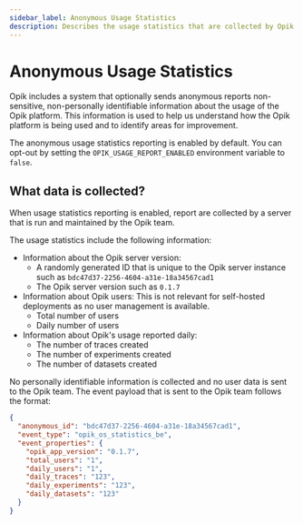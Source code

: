 ```yaml
---
sidebar_label: Anonymous Usage Statistics
description: Describes the usage statistics that are collected by Opik
---
```


# Anonymous Usage Statistics

Opik includes a system that optionally sends anonymous reports non-sensitive, non-personally identifiable information about the usage of the Opik platform. This information is used to help us understand how the Opik platform is being used and to identify areas for improvement.

The anonymous usage statistics reporting is enabled by default. You can opt-out by setting the `OPIK_USAGE_REPORT_ENABLED` environment variable to `false`.

## What data is collected?

When usage statistics reporting is enabled, report are collected by a server that is run and maintained by the Opik team.

The usage statistics include the following information:

- Information about the Opik server version:
  - A randomly generated ID that is unique to the Opik server instance such as `bdc47d37-2256-4604-a31e-18a34567cad1`
  - The Opik server version such as `0.1.7`
- Information about Opik users: This is not relevant for self-hosted deployments as no user management is available.
  - Total number of users
  - Daily number of users
- Information about Opik's usage reported daily:
  - The number of traces created
  - The number of experiments created
  - The number of datasets created

No personally identifiable information is collected and no user data is sent to the Opik team. The event payload that is sent to the Opik team follows the format:

```json
{
  "anonymous_id": "bdc47d37-2256-4604-a31e-18a34567cad1",
  "event_type": "opik_os_statistics_be",
  "event_properties": {
    "opik_app_version": "0.1.7",
    "total_users": "1",
    "daily_users": "1",
    "daily_traces": "123",
    "daily_experiments": "123",
    "daily_datasets": "123"
  }
}
```
